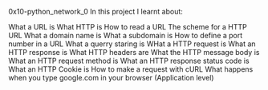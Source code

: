 0x10-python_network_0
In this project I learnt about:

What a URL is
What HTTP is
How to read a URL
The scheme for a HTTP URL
What a domain name is
What a subdomain is
How to define a port number in a URL
What a querry staring is
WHat a HTTP request is
What an HTTP response is
What HTTP headers are
What the HTTP message body is
What an HTTP request method is
What an HTTP response status code is
What an HTTP Cookie is
How to make a request with cURL
What happens when you type google.com in your browser (Application level)
